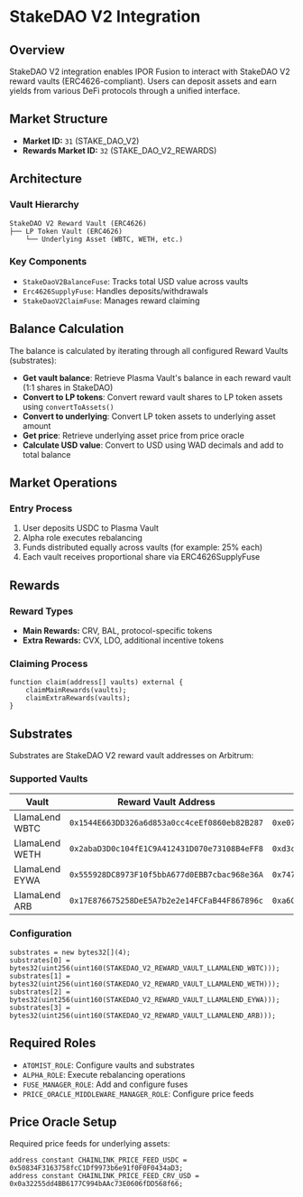 # StakeDAO V2 Integration

## Overview

StakeDAO V2 integration enables IPOR Fusion to interact with StakeDAO V2 reward vaults (ERC4626-compliant). Users can deposit assets and earn yields from various DeFi protocols through a unified interface.

## Market Structure

-   **Market ID:** `31` (STAKE_DAO_V2)
-   **Rewards Market ID:** `32` (STAKE_DAO_V2_REWARDS)

## Architecture

### Vault Hierarchy

```
StakeDAO V2 Reward Vault (ERC4626)
├── LP Token Vault (ERC4626)
    └── Underlying Asset (WBTC, WETH, etc.)
```

### Key Components

-   `StakeDaoV2BalanceFuse`: Tracks total USD value across vaults
-   `Erc4626SupplyFuse`: Handles deposits/withdrawals
-   `StakeDaoV2ClaimFuse`: Manages reward claiming

## Balance Calculation

The balance is calculated by iterating through all configured Reward Vaults (substrates):

-   **Get vault balance**: Retrieve Plasma Vault's balance in each reward vault (1:1 shares in StakeDAO)
-   **Convert to LP tokens**: Convert reward vault shares to LP token assets using `convertToAssets()`
-   **Convert to underlying**: Convert LP token assets to underlying asset amount
-   **Get price**: Retrieve underlying asset price from price oracle
-   **Calculate USD value**: Convert to USD using WAD decimals and add to total balance

## Market Operations

### Entry Process

1. User deposits USDC to Plasma Vault
2. Alpha role executes rebalancing
3. Funds distributed equally across vaults (for example: 25% each)
4. Each vault receives proportional share via ERC4626SupplyFuse

## Rewards

### Reward Types

-   **Main Rewards:** CRV, BAL, protocol-specific tokens
-   **Extra Rewards:** CVX, LDO, additional incentive tokens

### Claiming Process

```solidity
function claim(address[] vaults) external {
    claimMainRewards(vaults);
    claimExtraRewards(vaults);
}
```

## Substrates

Substrates are StakeDAO V2 reward vault addresses on Arbitrum:

### Supported Vaults

| Vault          | Reward Vault Address                         | LP Token Address                             | Underlying |
| -------------- | -------------------------------------------- | -------------------------------------------- | ---------- |
| LlamaLend WBTC | `0x1544E663DD326a6d853a0cc4ceEf0860eb82B287` | `0xe07f1151887b8FDC6800f737252f6b91b46b5865` | WBTC       |
| LlamaLend WETH | `0x2abaD3D0c104fE1C9A412431D070e73108B4eFF8` | `0xd3cA9BEc3e681b0f578FD87f20eBCf2B7e0bb739` | WETH       |
| LlamaLend EYWA | `0x555928DC8973F10f5bbA677d0EBB7cbac968e36A` | `0x747A547E48ee52491794b8eA01cd81fc5D59Ad84` | EYWA       |
| LlamaLend ARB  | `0x17E876675258DeE5A7b2e2e14FCFaB44F867896c` | `0xa6C2E6A83D594e862cDB349396856f7FFE9a979B` | ARB        |

### Configuration

```solidity
substrates = new bytes32[](4);
substrates[0] = bytes32(uint256(uint160(STAKEDAO_V2_REWARD_VAULT_LLAMALEND_WBTC)));
substrates[1] = bytes32(uint256(uint160(STAKEDAO_V2_REWARD_VAULT_LLAMALEND_WETH)));
substrates[2] = bytes32(uint256(uint160(STAKEDAO_V2_REWARD_VAULT_LLAMALEND_EYWA)));
substrates[3] = bytes32(uint256(uint160(STAKEDAO_V2_REWARD_VAULT_LLAMALEND_ARB)));
```

## Required Roles

-   `ATOMIST_ROLE`: Configure vaults and substrates
-   `ALPHA_ROLE`: Execute rebalancing operations
-   `FUSE_MANAGER_ROLE`: Add and configure fuses
-   `PRICE_ORACLE_MIDDLEWARE_MANAGER_ROLE`: Configure price feeds

## Price Oracle Setup

Required price feeds for underlying assets:

```solidity
address constant CHAINLINK_PRICE_FEED_USDC = 0x50834F3163758fcC1Df9973b6e91f0F0F0434aD3;
address constant CHAINLINK_PRICE_FEED_CRV_USD = 0x0a32255dd4BB6177C994bAAc73E0606fDD568f66;
```

